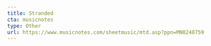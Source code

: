 ```yaml
---
title: Stranded
cta: musicnotes
type: Other
url: https://www.musicnotes.com/sheetmusic/mtd.asp?ppn=MN0248759
---
```

